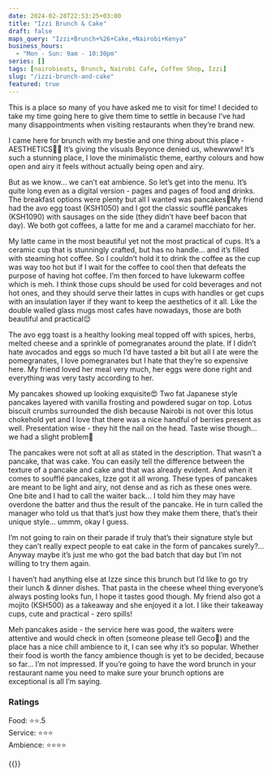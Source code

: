 ```yaml
---
date: 2024-02-28T22:53:25+03:00
title: "Izzi Brunch & Cake"
draft: false
maps_query: "Izzi+Brunch+%26+Cake,+Nairobi+Kenya"
business_hours:
  - "Mon - Sun: 9am - 10:30pm"
series: []
tags: [nairobieats, Brunch, Nairobi Cafe, Coffee Shop, Izzi]
slug: "/izzi-brunch-and-cake"
featured: true
---
```


This is a place so many of you have asked me to visit for time! I decided to take my time going here to give them time to settle in because I’ve had many disappointments when visiting restaurants when they’re brand new.

I came here for brunch with my bestie and one thing about this place - AESTHETICS👌🏾 It’s giving the visuals Beyonce denied us, whewwww! It’s such a stunning place, I love the minimalistic theme, earthy colours and how open and airy it feels without actually being open and airy.

But as we know… we can’t eat ambience. So let’s get into the menu. It’s quite long even as a digital version - pages and pages of food and drinks. The breakfast options were plenty but all I wanted was pancakes🙈My friend had the avo egg toast (KSH1050) and I got the classic soufflé pancakes (KSH1090) with sausages on the side (they didn’t have beef bacon that day). We both got coffees, a latte for me and a caramel macchiato for her.

My latte came in the most beautiful yet not the most practical of cups. It’s a ceramic cup that is stunningly crafted, but has no handle… and it’s filled with steaming hot coffee. So I couldn’t hold it to drink the coffee as the cup was way too hot but if I wait for the coffee to cool then that defeats the purpose of having hot coffee. I’m then forced to have lukewarm coffee which is meh. I think those cups should be used for cold beverages and not hot ones, and they should serve their lattes in cups with handles or get cups with an insulation layer if they want to keep the aesthetics of it all. Like the double walled glass mugs most cafes have nowadays, those are both beautiful and practical😌

The avo egg toast is a healthy looking meal topped off with spices, herbs, melted cheese and a sprinkle of pomegranates around the plate. If I didn’t hate avocados and eggs so much I’d have tasted a bit but all I ate were the pomegranates, I love pomegranates but I hate that they’re so expensive here. My friend loved her meal very much, her eggs were done right and everything was very tasty according to her.

My pancakes showed up looking exquisite😍 Two fat Japanese style pancakes layered with vanilla frosting and powdered sugar on top. Lotus biscuit crumbs surrounded the dish because Nairobi is not over this lotus chokehold yet and I love that there was a nice handful of berries present as well. Presentation wise - they hit the nail on the head. Taste wise though… we had a slight problem🥴

The pancakes were not soft at all as stated in the description. That wasn’t a pancake, that was cake. You can easily tell the difference between the texture of a pancake and cake and that was already evident. And when it comes to soufflé pancakes, Izze got it all wrong. These types of pancakes are meant to be light and airy, not dense and as rich as these ones were. One bite and I had to call the waiter back… I told him they may have overdone the batter and thus the result of the pancake. He in turn called the manager who told us that that’s just how they make them there, that’s their unique style… ummm, okay I guess.

I’m not going to rain on their parade if truly that’s their signature style but they can’t really expect people to eat cake in the form of pancakes surely?… Anyway maybe it’s just me who got the bad batch that day but I’m not willing to try them again.

I haven’t had anything else at Izze since this brunch but I’d like to go try their lunch & dinner dishes. That pasta in the cheese wheel thing everyone’s always posting looks fun, I hope it tastes good though. My friend also got a mojito (KSH500) as a takeaway and she enjoyed it a lot. I like their takeaway cups, cute and practical - zero spills!

Meh pancakes aside - the service here was good, the waiters were attentive and would check in often (someone please tell Geco👀) and the place has a nice chill ambience to it, I can see why it’s so popular. Whether their food is worth the fancy ambience though is yet to be decided, because so far… I’m not impressed. If you’re going to have the word brunch in your restaurant name you need to make sure your brunch options are exceptional is all I’m saying.

### Ratings

Food: ⭐️⭐️.5<br>
Service: ⭐️⭐️⭐️<br>
Ambience: ⭐️⭐️⭐️⭐️<br>

{{<remote-image-gallery key="izzi">}}

